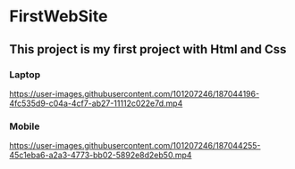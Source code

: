 # FirstWebSite
## This project is my first project with Html and Css

### Laptop 
https://user-images.githubusercontent.com/101207246/187044196-4fc535d9-c04a-4cf7-ab27-11112c022e7d.mp4

### Mobile
https://user-images.githubusercontent.com/101207246/187044255-45c1eba6-a2a3-4773-bb02-5892e8d2eb50.mp4

